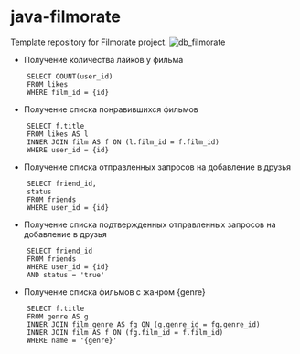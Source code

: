 # java-filmorate
Template repository for Filmorate project.
![db_filmorate](https://github.com/CyberCoHuK/java-filmorate/assets/108213849/65ba2339-34fa-4f52-b653-3bd6a0daf739)


- Получение количества лайков у фильма

```roomsql
    SELECT COUNT(user_id)
    FROM likes
    WHERE film_id = {id}
```
- Получение списка понравившихся фильмов

```roomsql
    SELECT f.title
    FROM likes AS l
    INNER JOIN film AS f ON (l.film_id = f.film_id)
    WHERE user_id = {id}
```

- Получение списка отправленных запросов на добавление в друзья

```roomsql
    SELECT friend_id,
    status
    FROM friends
    WHERE user_id = {id}
```

- Получение списка подтвержденных отправленных запросов на добавление в друзья

```roomsql
    SELECT friend_id
    FROM friends
    WHERE user_id = {id}
    AND status = 'true'
```

- Получение списка фильмов с жанром {genre}

```roomsql
    SELECT f.title
    FROM genre AS g
    INNER JOIN film_genre AS fg ON (g.genre_id = fg.genre_id)
    INNER JOIN film AS f ON (fg.film_id = f.film_id)
    WHERE name = '{genre}'
```

